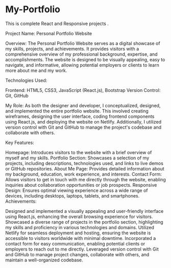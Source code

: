 # My-Portfolio
This is complete React and Responsive projects .

Project Name: Personal Portfolio Website

Overview:
The Personal Portfolio Website serves as a digital showcase of my skills, projects, and achievements. It provides visitors with a comprehensive overview of my professional background, expertise, and accomplishments. The website is designed to be visually appealing, easy to navigate, and informative, allowing potential employers or clients to learn more about me and my work.

Technologies Used:

Frontend: HTML5, CSS3, JavaScript (React.js), Bootstrap
Version Control: Git, GitHub

My Role:
As both the designer and developer, I conceptualized, designed, and implemented the entire portfolio website. This involved creating wireframes, designing the user interface, coding frontend components using React.js, and deploying the website on Netlify. Additionally, I utilized version control with Git and GitHub to manage the project's codebase and collaborate with others.

Key Features:

Homepage: Introduces visitors to the website with a brief overview of myself and my skills.
Portfolio Section: Showcases a selection of my projects, including descriptions, technologies used, and links to live demos or GitHub repositories.
About Me Page: Provides detailed information about my background, education, work experience, and interests.
Contact Form: Allows visitors to get in touch with me directly through the website, enabling inquiries about collaboration opportunities or job prospects.
Responsive Design: Ensures optimal viewing experience across a wide range of devices, including desktops, laptops, tablets, and smartphones.
Achievements:

Designed and implemented a visually appealing and user-friendly interface using React.js, enhancing the overall browsing experience for visitors.
Showcased a diverse range of projects in the portfolio section, highlighting my skills and proficiency in various technologies and domains.
Utilized Netlify for seamless deployment and hosting, ensuring the website is accessible to visitors worldwide with minimal downtime.
Incorporated a contact form for easy communication, enabling potential clients or employers to reach out to me directly.
Leveraged version control with Git and GitHub to manage project changes, collaborate with others, and maintain a well-organized codebase.
